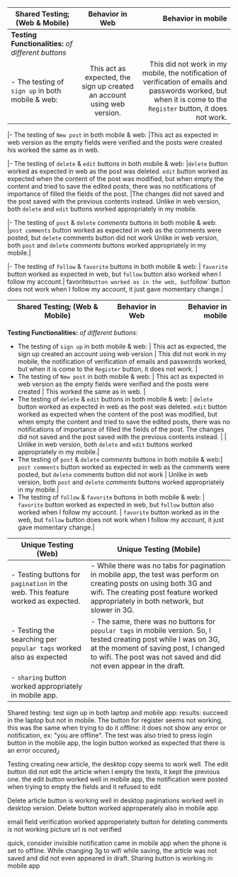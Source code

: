 | Shared Testing; (Web & Mobile)| Behavior in Web |Behavior in mobile|
| ------------------------------------------------- | :-----------------------------: | ----------------: |
|**Testing Functionalities:** _of different buttons_|      |		|
|- The testing of `sign up` in both mobile & web: 	| This act as expected, the sign up created an account using web version.                    | 	This did not work in my mobile, the notification of verification of emails and passwords worked, but when it is come to the `Register` button, it does not work. | 

|- The testing of `New post` in both mobile & web: 	|This act as expected in web version as the empty fields were verified and the posts were created
	his worked the same as in web.

|- The testing of `delete` & `edit` buttons in both mobile & web:	|`delete` button worked as expected in web as the post was deleted. `edit` button worked as expected when the content of the post was modified, but when empty the content and tried to save the edited posts, there was no notifications of importance of filled the fields of the post. |The changes did not saved and the post saved with the previous contents instead.
	Unlike in web version, both `delete` and `edit` buttons worked appropriately in my mobile.

|- The testing of `post` & `delete` *comments* buttons in both mobile & web:	|`post comments` button worked as expected in web as the comments were posted, but `delete` comments button did not work 
	Unlike in web version, both `post` and `delete` *comments* buttons worked appropriately in my mobile.|

|- The testing of `follow` & `favorite` buttons in both mobile & web:  |	`favorite` button worked as expected in web, but `follow` button also worked when I follow my account.|
	favorite` button worked as in the web, but `follow` button does not work when I follow my account, it just gave momentary change.|





|Shared Testing; (Web & Mobile)                                            | Behavior in Web                                                                        | Behavior in mobile| 
| --- | :---: | ---:| 
**Testing Functionalities:** _of different buttons_:
- The testing of `sign up` in both mobile & web:                           | This act as expected, the sign up created an account using web version                               | This did not work in my mobile, the notification of verification of emails and passwords worked, but when it is come to the `Register` button, it does not work.                                                            |  
- The testing of `New post` in both mobile & web:                          | This act as expected in web version as the empty fields were verified and the posts were created       | This worked the same as in web. |
- The testing of `delete` & `edit` buttons in both mobile & web:           | `delete` button worked as expected in web as the post was deleted. `edit` button worked as expected when the content of the post was modified, but when empty the content and tried to save the edited posts, there was no notifications of importance of filled the fields of the post. The changes did not saved and the post saved with the previous contents instead.                                                  |                                                | Unlike in web version, both `delete` and `edit` buttons worked appropriately in my mobile.|
- The testing of `post` & `delete` *comments* buttons in both mobile & web:| `post comments` button worked as expected in web as the comments were posted, but `delete` comments button did not work | Unlike in web version, both `post` and `delete` *comments* buttons worked appropriately in my mobile.|
- The testing of `follow` & `favorite` buttons in both mobile & web:       | `favorite` button worked as expected in web, but `follow` button also worked when I follow my account. | `favorite` button worked as in the web, but `follow` button does not work when I follow my account, it just gave momentary change.|



Unique Testing (Web)| Unique Testing (Mobile)
--- | ---
- Testing buttons for `pagination` in the web. This feature worked as expected. | - While there was no tabs for pagination in mobile app, the test was perform on creating posts on using both 3G and wifi. The creating post feature worked appropriately in both network, but slower in 3G.
- Testing the searching per `popular tags` worked also as expected | - The same, there was no buttons for `popular tags` in mobile version. So, I tested creating post while I was on 3G, at the moment of saving post, I changed to wifi. The post was not saved and did not even appear in the draft.
| - `sharing` button worked appropriately in mobile app.

Shared testing:
test sign up in both laptop and mobile app: results: succeed in the laptop but not in mobile. The button for register seems not working, this was the same when trying to do it offline: it does not show any error or notification, ex: "you are offline". The test was also tried to press login button in the mobile app, the login button worked as expected that there is an error occuredز

Testing creating new article, the desktop copy seems to work well. The edit button did not edit the article when I empty the texts, it kept the previous one. the edit button worked well in mobile app, the notification were posted when trying to empty the fields and it refused to edit

Delete article button is working well in desktop
paginations worked well in desktop version. Delete button worked approperately also in mobile app


email field verification worked approperiately
button for deleting comments is not working
picture url is not verified

quick, consider invisible notification came in mobile app when the phone is set to offline. While changing 3g to wifi while saving, the article was not saved and did not even appeared in draft.
Sharing button is working in mobile app
